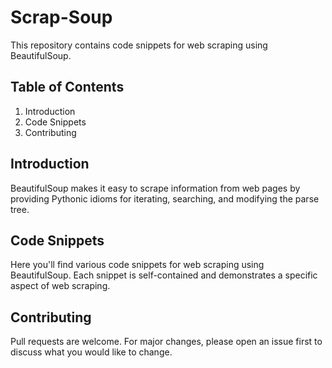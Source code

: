 # Scrap-Soup

This repository contains code snippets for web scraping using BeautifulSoup.

## Table of Contents
1. Introduction
2. Code Snippets
3. Contributing

## Introduction
BeautifulSoup makes it easy to scrape information from web pages by providing Pythonic idioms for iterating, searching, and modifying the parse tree.

## Code Snippets
Here you'll find various code snippets for web scraping using BeautifulSoup. Each snippet is self-contained and demonstrates a specific aspect of web scraping.

## Contributing
Pull requests are welcome. For major changes, please open an issue first to discuss what you would like to change.


